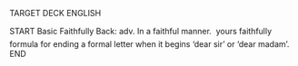 TARGET DECK
ENGLISH

START
Basic
Faithfully
Back: adv. In a faithful manner.  yours faithfully formula for ending a formal letter when it begins ‘dear sir’ or ‘dear madam’.
END
